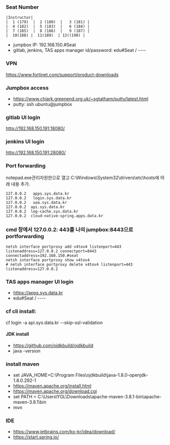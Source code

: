 ### Seat Number
```
|Instructor|
|  1 (179)  |  2 (180)  |   3 (181) |
|  4 (182)  |  5 (183)  |   6 (184) |
|  7 (185)  |  8 (186)  |   9 (187) |
|  10(188) |  11(189)  | 12((190) |
```
- jumpbox IP: 192.168.150.#Seat
- gitlab, jenkins, TAS apps manager  id/password: edu#Seat / ----

### VPN
https://www.fortinet.com/support/product-downloads

### Jumpbox access
- https://www.chiark.greenend.org.uk/~sgtatham/putty/latest.html
- putty: ssh ubuntu@jumpbox

### gitlab UI login
http://192.168.150.191:18080/

### jenkins UI login  
http://192.168.150.191:28080/


### Port forwarding
notepad.exe관리자원한으로 열고 C:\Windows\System32\drivers\etc\hosts에 아래 내용 추가.
```
127.0.0.2	apps.sys.data.kr
127.0.0.2	login.sys.data.kr
127.0.0.2	uaa.sys.data.kr
127.0.0.2  api.sys.data.kr
127.0.0.2  log-cache.sys.data.kr
127.0.0.2  cloud-native-spring.apps.data.kr
```
### cmd 창에서 127.0.0.2: 443를 나의 jumpbox:8443으로 portforwarding
```
netsh interface portproxy add v4tov4 listenport=443 listenaddress=127.0.0.2 connectport=8443 connectaddress=192.168.150.#seat
netsh interface portproxy show v4tov4
# netsh interface portproxy delete v4tov4 listenport=443 listenaddress=127.0.0.2
```

### TAS apps manager UI login
- https://apps.sys.data.kr
- edu#Seat / ----

### cf cli install: 
cf login -a api.sys.data.kr --skip-ssl-validation

#### JDK install
- https://github.com/ojdkbuild/ojdkbuild
- java -version

### install maven
- set JAVA_HOME=C:\Program Files\ojdkbuild\java-1.8.0-openjdk-1.8.0.292-1
- https://maven.apache.org/install.html 
- https://maven.apache.org/download.cgi
- set PATH = C:\Users\YGL\Downloads\apache-maven-3.8.1-bin\apache-maven-3.8.1\bin
- mvn 

### IDE
- https://www.jetbrains.com/ko-kr/idea/download/
- https://start.spring.io/
